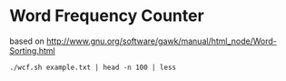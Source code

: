 Word Frequency Counter
======================

based on http://www.gnu.org/software/gawk/manual/html_node/Word-Sorting.html


    ./wcf.sh example.txt | head -n 100 | less
